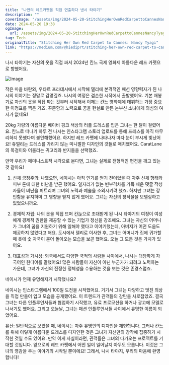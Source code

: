 ```yaml
---
title: "나만의 레드카펫을 직접 연출하다 낸시 타야기"
description: ""
coverImage: "/assets/img/2024-05-20-StitchingHerOwnRedCarpettoCannesNancyTyagi_0.png"
date: 2024-05-20 19:38
ogImage:
  url: /assets/img/2024-05-20-StitchingHerOwnRedCarpettoCannesNancyTyagi_0.png
tag: Tech
originalTitle: "Stitching Her Own Red Carpet to Cannes: Nancy Tyagi"
link: "https://medium.com/@hiediprt/stitching-her-own-red-carpet-to-cannes-nancy-tyagi-cd69828869f5"
---
```


나시 타야기는 자신의 옷을 직접 짜서 2024년 칸느 국제 영화제 아름다운 레드 카펫으로 향했어요.

![Image](/assets/img/2024-05-20-StitchingHerOwnRedCarpettoCannesNancyTyagi_0.png)

작은 마을 바란와, 우타르 프라데시에서 시작해 델리에 본격적인 패션 영향력자가 된 나시의 이야기는 정말로 감명깊죠. 나시의 여정은 겸손한 시작에서 출발했어요. 기본 재봉기로 자신의 옷을 직접 짜는 것부터 시작해서 이제는 칸느 영화제에 데뷔하는 가장 중요한 이정표를 찍은 거죠. 꾸준함과 노력으로 꿈을 현실로 만든 눈부신 소녀에게 의심의 여지가 없네요!

20kg 가량의 아름다운 베이비 핑크 색상의 러플 드레스를 입은 그녀는 한 달이 걸렸어요. 칸느로 떠나기 하루 전 나시는 인스타그램 스토리 업로드를 통해 드레스를 아직 마무리하지 못했다며 불안해했어요. 하지만 레드 카펫에 나타나자 마자 눈이 부시게 빛났어요! 쥬얼리는 드레스를 가리지 않는 미니멀한 디자인의 것들로 매치했어요. CaratLane의 목걸이와 어울리는 귀고리와 반지들을 선택했죠.

<div class="content-ad"></div>

만약 우리가 페미니스트적 시각으로 본다면, 그녀는 실제로 전형적인 편견을 깨고 있는 것 같아요!

1. 신체 긍정주의: 나였으면, 네이시는 아직 인기를 얻기 전이었을 때 자주 신체 형태와 피부 톤에 대한 비난을 받곤 했어요. 일자리가 없는 빈부격차를 가득 채운 댓글 작성자들이 비난을 퍼트리며 그녀의 노력과 예술을 소외시키려 했죠. 하지만 그녀는 강인함을 유지하며 그 영향을 받지 않게 했어요. 그녀는 자신의 창작물을 모델링하고 있었으니까요.

2. 경제적 자립: 나의 옷을 직접 뜨며 칸늕으로 초대받게 된 나시 타야기의 여정이 여성에게 경제적 권한을 제공할 수 있는 기업가 정신을 강조해요. 그녀는 자신의 어머니가 그녀의 꿈을 지원하기 위해 일해야 했다고 이야기했는데, 아버지가 어떤 도움도 제공하지 않았다고 해요. 도시에서 델리로 이사한 후, 그녀는 어머니가 집에 귀가할 때 옷에 숯 자국이 묻어 돌아오는 모습을 보곤 했어요. 오늘 그 모든 것은 가치가 있어요.

3. 대표성과 가시성: 외국에서도 다양한 국적의 사람들 사이에서, 나시는 대담하게 자국어인 힌디어를 말했어요! 많은 사람들이 자신이 아닌 누군가가 되려고 노력하는 가운데, 그녀가 자신의 진정한 정체성을 수용하는 것을 보는 것은 존경스럽죠.

<div class="content-ad"></div>

네이시가 언제 유명해지기 시작했나요?

네이시는 인스타그램에서 100일 도전을 시작했어요. 거기서 그녀는 다양하고 멋진 의상을 직접 만들어 입고 모습을 공개했어요. 이 트렌드가 관객들의 감탄을 사로잡았죠. 결국 그녀는 다른 인플루언서들과 협업하기 시작했고, 유료 프로모션을 하거나 광고에 모델로 나서기도 했어요. 그리고 오늘날, 그녀는 패션 인플루언서들 사이에서 유명한 이름이 되었어요.

유산: 일반적으로 보았을 때, 네이시는 자주 유명인의 디자인을 재현합니다. 그러나 칸느를 위해 이렇게 아름다운 드레스를 디자인한 것은 그녀가 자신만의 창작에 집중하기 시작한 것일 수도 있어요. 만약 이게 사실이라면, 관객들은 그녀의 다가오는 프로젝트를 기대할 것입니다. 앞으로의 레드 카펫에서 어떤 일이 일어날지 아무도 모릅니다. 이것은 그녀의 영감을 주는 이야기의 시작일 뿐이에요! 그래서, 나시 타야지, 우리의 마음에 환영합니다!
